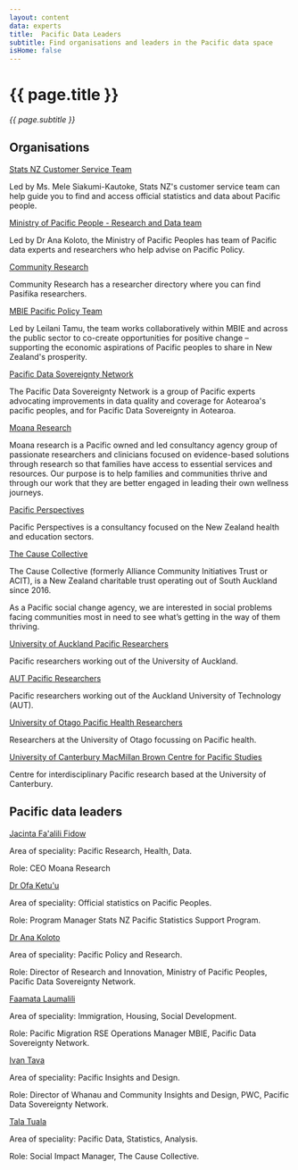 ```yaml
---
layout: content
data: experts
title:  Pacific Data Leaders
subtitle: Find organisations and leaders in the Pacific data space
isHome: false
---
```


# {{ page.title }}
_{{ page.subtitle }}_

## Organisations

[Stats NZ Customer Service Team](https://stats.govt.nz)

Led by Ms. Mele Siakumi-Kautoke, Stats NZ's customer service team can help guide you to find and access official statistics and data about Pacific people.

[Ministry of Pacific People - Research and Data team](https://www.mpp.govt.nz/)

Led by Dr Ana Koloto, the Ministry of Pacific Peoples has team of Pacific data experts and researchers who help advise on Pacific Policy.

[Community Research](https://communityresearch.org.nz/researchers-database/?list=pasifika)

Community Research has a researcher directory where you can find Pasifika researchers.

[MBIE Pacific Policy Team](https://www.mbie.govt.nz/about/work-for-us/graduate-and-intern-opportunities/tupu-tai-pasifika-public-sector-internship-programme/our-pacific-policy-team/)

Led by Leilani Tamu, the team works collaboratively within MBIE and across the public sector to co-create opportunities for positive change – supporting the economic aspirations of Pacific peoples to share in New Zealand's prosperity.

[Pacific Data Sovereignty Network](https://www.moanaresearch.co.nz/pacific-data-sovereignty/)

The Pacific Data Sovereignty Network is a group of Pacific experts advocating improvements in data quality and coverage for Aotearoa's pacific peoples, and for Pacific Data Sovereignty in Aotearoa. 

[Moana Research](https://www.moanaresearch.co.nz/)

Moana research is a Pacific owned and led consultancy agency group of passionate researchers and clinicians focused on evidence-based solutions through research so that families have access to essential services and resources. Our purpose is to help families and communities thrive and through our work that they are better engaged in leading their own wellness journeys. 

[Pacific Perspectives](https://www.pacificperspectives.co.nz/)

Pacific Perspectives is a consultancy focused on the New Zealand health and education sectors.

[The Cause Collective ](https://thecausecollective.org.nz/)

The Cause Collective (formerly Alliance Community Initiatives Trust or ACIT), is a New Zealand charitable trust operating out of South Auckland since 2016. 

As a Pacific social change agency, we are interested in social problems facing communities most in need to see what’s getting in the way of them thriving.

[University of Auckland Pacific Researchers](https://www.auckland.ac.nz/en/research/research-institutes-and-centres/pacific-research.html)

Pacific researchers working out of the University of Auckland.

[AUT Pacific Researchers](https://www.aut.ac.nz/about/pacific/our-research)

Pacific researchers working out of the Auckland University of Technology (AUT).

[University of Otago Pacific Health Researchers](https://www.otago.ac.nz/pacific-health-research/research/researchers/index.html)

Researchers at the University of Otago focussing on Pacific health.

[University of Canterbury MacMillan Brown Centre for Pacific Studies](https://www.canterbury.ac.nz/mbc/)

Centre for interdisciplinary Pacific research based at the University of Canterbury.

## Pacific data leaders

[Jacinta Fa'alili Fidow](https://www.moanaresearch.co.nz/)

Area of speciality: Pacific Research, Health, Data.

Role: CEO Moana Research

[Dr Ofa Ketu'u](https://stats.nz)

Area of speciality: Official statistics on Pacific Peoples.

Role: Program Manager Stats NZ Pacific Statistics Support Program.

[Dr Ana Koloto](https://www.mpp.govt.nz/)

Area of speciality: Pacific Policy and Research.

Role: Director of Research and Innovation, Ministry of Pacific Peoples, Pacific Data Sovereignty Network.

[Faamata Laumalili](https://www.mbie.govt.nz/about/work-for-us/graduate-and-intern-opportunities/tupu-tai-pasifika-public-sector-internship-programme/our-pacific-policy-team/)

Area of speciality: Immigration, Housing, Social Development.

Role: Pacific Migration RSE Operations Manager MBIE, Pacific Data Sovereignty Network.

[Ivan Tava](https://www.pwc.co.nz/)

Area of speciality: Pacific Insights and Design.

Role: Director of Whanau and Community Insights and Design, PWC, Pacific Data Sovereignty Network.

[Tala Tuala](https://thecausecollective.org.nz/)

Area of speciality: Pacific Data, Statistics, Analysis.

Role: Social Impact Manager, The Cause Collective.







